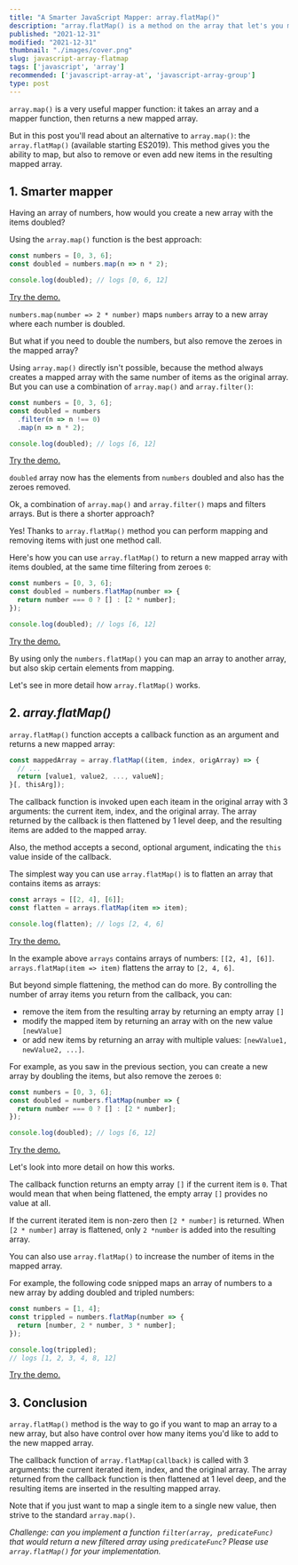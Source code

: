 ```yaml
---
title: "A Smarter JavaScript Mapper: array.flatMap()"
description: "array.flatMap() is a method on the array that let's you map elements a littler smarter."  
published: "2021-12-31"
modified: "2021-12-31"
thumbnail: "./images/cover.png"
slug: javascript-array-flatmap
tags: ['javascript', 'array']
recommended: ['javascript-array-at', 'javascript-array-group']
type: post
---
```


`array.map()` is a very useful mapper function: it takes an array and a mapper function, then returns a new mapped array.  

But in this post you'll read about an alternative to `array.map()`: the `array.flatMap()` (available starting ES2019). This method gives you the ability to map, but also to remove or even add new items in the resulting mapped array.    

## 1. Smarter mapper

Having an array of numbers, how would you create a new array with the items doubled?  

Using the `array.map()` function is the best approach:

```javascript
const numbers = [0, 3, 6];
const doubled = numbers.map(n => n * 2);

console.log(doubled); // logs [0, 6, 12]
```

[Try the demo.](https://jsfiddle.net/dmitri_pavlutin/7g5fz93y/)

`numbers.map(number => 2 * number)` maps `numbers` array to a new array where each number is doubled.  

But what if you need to double the numbers, but also remove the zeroes in the mapped array?  

Using `array.map()` directly isn't possible, because the method always creates a mapped array with the same number of items as the original array. But you can use a combination of `array.map()` and `array.filter()`:

```javascript
const numbers = [0, 3, 6];
const doubled = numbers
  .filter(n => n !== 0)
  .map(n => n * 2);

console.log(doubled); // logs [6, 12]
```

[Try the demo.](https://jsfiddle.net/dmitri_pavlutin/cvtjyLpo/)

`doubled` array now has the elements from `numbers` doubled and also has the zeroes removed.  

Ok, a combination of `array.map()` and `array.filter()` maps and filters arrays. But is there a shorter approach?  

Yes! Thanks to `array.flatMap()` method you can perform mapping and removing items with just one method call. 

Here's how you can use `array.flatMap()` to return a new mapped array with items doubled, at the same time filtering from zeroes `0`:

```javascript
const numbers = [0, 3, 6];
const doubled = numbers.flatMap(number => {
  return number === 0 ? [] : [2 * number];
});

console.log(doubled); // logs [6, 12]
```

[Try the demo.](https://jsfiddle.net/dmitri_pavlutin/j945qunz/)

By using only the `numbers.flatMap()` you can map an array to another array, but also skip certain elements from mapping.  

Let's see in more detail how `array.flatMap()` works.  

## 2. *array.flatMap()*

`array.flatMap()` function accepts a callback function as an argument and returns a new mapped array:

```javascript
const mappedArray = array.flatMap((item, index, origArray) => {
  // ...
  return [value1, value2, ..., valueN];
}[, thisArg]);
```

The callback function is invoked upen each iteam in the original array with 3 arguments: the current item, index, and the original array. The array returned by the callback is then flattened by 1 level deep, and the resulting items are added to the mapped array.  

Also, the method accepts a second, optional argument, indicating the `this` value inside of the callback.  

The simplest way you can use `array.flatMap()` is to flatten an array that contains items as arrays:

```javascript
const arrays = [[2, 4], [6]];
const flatten = arrays.flatMap(item => item);

console.log(flatten); // logs [2, 4, 6]
```

[Try the demo.](https://jsfiddle.net/dmitri_pavlutin/5rwvcz17/)

In the example above `arrays` contains arrays of numbers: `[[2, 4], [6]]`. `arrays.flatMap(item => item)` flattens the array to `[2, 4, 6]`.  

But beyond simple flattening, the method can do more. By controlling the number of array items you return from the callback, you can:

* remove the item from the resulting array by returning an empty array `[]`
* modify the mapped item by returning an array with on the new value `[newValue]`
* or add new items by returning an array with multiple values: `[newValue1, newValue2, ...]`.  

For example, as you saw in the previous section, you can create a new array by doubling the items, but also remove the zeroes `0`:

```javascript
const numbers = [0, 3, 6];
const doubled = numbers.flatMap(number => {
  return number === 0 ? [] : [2 * number];
});

console.log(doubled); // logs [6, 12]
```

[Try the demo.](https://jsfiddle.net/dmitri_pavlutin/av1w9jd3/)

Let's look into more detail on how this works.  

The callback function returns an empty array `[]` if the current item is `0`. That would mean that when being flattened, the empty array `[]` provides no value at all.  

If the current iterated item is non-zero then `[2 * number]` is returned. When `[2 * number]` array is flattened, only `2 *number` is added into the resulting array.  

You can also use `array.flatMap()` to increase the number of items in the mapped array. 

For example, the following code snipped maps an array of numbers to a new array by adding doubled and tripled numbers:

```javascript
const numbers = [1, 4];
const trippled = numbers.flatMap(number => {
  return [number, 2 * number, 3 * number];
});

console.log(trippled);
// logs [1, 2, 3, 4, 8, 12]
```

[Try the demo.](https://jsfiddle.net/dmitri_pavlutin/k7p2x1ar/)

## 3. Conclusion

`array.flatMap()` method is the way to go if you want to map an array to a new array, but also have control over how many items you'd like to add to the new mapped array.  

The callback function of `array.flatMap(callback)` is called with 3 arguments: the current iterated item, index, and the original array. The array returned from the callback function is then flattened at 1 level deep, and the resulting items are inserted in the resulting mapped array.  

Note that if you just want to map a single item to a single new value, then strive to the standard `array.map()`.  

*Challenge: can you implement a function `filter(array, predicateFunc)` that would return a new filtered array using `predicateFunc`? Please use `array.flatMap()` for your implementation.*